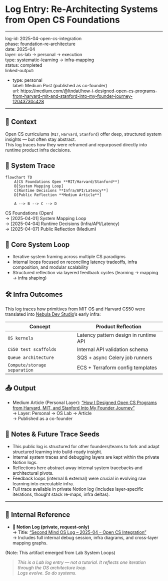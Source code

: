 # Log Entry: Re-Architecting Systems from Open CS Foundations

---
log-id: 2025-04-open-cs-integration  
phase: foundation-re-architecture  
date: 2025-04  
layer: os-lab → personal → execution  
type: systematic-learning → infra-mapping  
status: completed  
linked-output:  
  - type: personal  
    label: Medium Post (published as co-founder)  
    url: https://medium.com/@ltndat/how-i-designed-open-cs-programs-from-harvard-mit-and-stanford-into-my-founder-journey-12043730c428  
---

## 📍 Context

Open CS curriculums (`MIT`, `Harvard`, `Stanford`) offer deep, structured system insights — but often stay abstract.  
This log traces how they were reframed and repurposed directly into runtime product infra decisions.

## 🧱 System Trace

```mermaid
flowchart TD
    A[CS Foundations Open **MIT/Harvard/Stanford**]
    B[System Mapping Loop]
    C[Runtime Decisions **Infra/API/Latency**]
    D[Public Reflection **Medium Article**]

    A --> B --> C --> D
```

CS Foundations (Open)  
→ [2025-04-01] System Mapping Loop  
→ [2025-04-04] Runtime Decisions (Infra/API/Latency)  
→ [2025-04-07] Public Reflection (Medium)

## 🔧 Core System Loop

- Iterative system framing across multiple CS paradigms
- Internal loops focused on reconciling latency tradeoffs, infra composition, and modular scalability
- Structured reflection via layered feedback cycles (learning → mapping → infra shaping)

## 🛠️ Infra Outcomes

This log traces how primitives from MIT OS and Harvard CS50 were translated into [Nebula Dev Studio](https://github.com/nebuladstudio)’s early infra:

| Concept                      | Product Reflection                    |
| ---------------------------- | ------------------------------------- |
| `OS kernels`                 | Latency pattern design in runtime API |
| `CS50 test scaffolds`        | Internal API validation schema        |
| `Queue architecture`         | SQS + async Celery job runners        |
| `Compute/storage separation` | ECS + Terraform config templates      |

## 📤 Output

- Medium Article (Personal Layer): [“How I Designed Open CS Programs from Harvard, MIT, and Stanford Into My Founder Journey”](https://medium.com/@ltndat/how-i-designed-open-cs-programs-from-harvard-mit-and-stanford-into-my-founder-journey-12043730c428)  
  → Layer: Personal → OS Lab → Article  
  → Published as a co-founder

## 🧭 Notes & Future Trace Seeds

- This public log is structured for other founders/teams to fork and adapt structured learning into build-ready insight.
- Internal system traces and debugging layers are kept within the private Notion logs.
- Reflections here abstract away internal system tracebacks and architectural pivots.
- Feedback loops (internal & external) were crucial in evolving raw learning into executable infra.
- Full trace available in private Notion log (includes layer-specific iterations, thought stack re-maps, infra deltas).

---

## 🔗 Internal Reference

- **📓 Notion Log (private, request-only)**  
  → Title: [“Second Mind OS Log – 2025-04 – Open CS Integration”](https://secondmindlab.notion.site/2025-04_rearchitecting-systems-from-open-cs-md-1d4af5f3c08f80d7b200c0f6116a5813)  
  → Includes full internal debug session, infra diagrams, and cross-layer mapping graphs.

(Note: This artifact emerged from Lab System Loops)

> _This is a Lab log entry — not a tutorial. It reflects one iteration through the OS architecture loop.  
> Logs evolve. So do systems._
